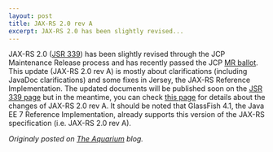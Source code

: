 ```yaml
---
layout: post
title: JAX-RS 2.0 rev A
excerpt: JAX-RS 2.0 has been slightly revised...
---
```


JAX-RS 2.0 ([JSR 339](https://jcp.org/en/jsr/detail?id=339)) has been slightly revised through the JCP Maintenance Release process and has recently passed the JCP [MR ballot](https://jcp.org/en/jsr/results?id=5725). This update (JAX-RS 2.0 rev A) is mostly about clarifications (including JavaDoc clarifications) and some fixes in Jersey, the JAX-RS Reference Implementation. The updated documents will be published soon on the [JSR 339 page](http://download.oracle.com/otndocs/jcp/jaxrs-2_0_rev_A-mrel-eval-spec/index.html) but in the meantime, you can check [this page](https://jcp.org/aboutJava/communityprocess/maintenance/jsr339/index.html) for details about the changes of JAX-RS 2.0 rev A.
It should be noted that GlassFish 4.1, the Java EE 7 Reference Implementation, already supports this version of the JAX-RS specification (i.e. JAX-RS 2.0 rev A).

*Originaly posted on [The Aquarium](https://blogs.oracle.com/theaquarium/jsr-339-maintenance-release%3A-jax-rs-20-rev-a) blog.*
